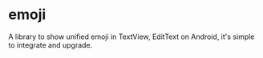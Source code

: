 # emoji
A library to show unified emoji in TextView, EditText on Android, it's simple to integrate and upgrade.
